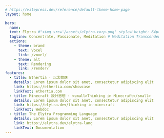 ```yaml
---
# https://vitepress.dev/reference/default-theme-home-page
layout: home

hero:
  name: 
  text: Elytra #"<img src='/assets/elytra-corp.png' style='height: 64px; '>"
  tagline: Concentrate, Passionate, Meditation # Meditation Transcendent # <small>we living in a twilight world, there are no friends at dusk huh</small> # Ignite Passionate, Elevate Soaring<small> · 点燃热情 助力翱翔</small>
  actions:
    - theme: brand
      text: Voxel
      link: /voxel/
    - theme: alt
      text: Rendering
      link: /render/
features:
  - title: Ethertia · 以太效應
    details: Lorem ipsum dolor sit amet, consectetur adipiscing elit
    link: https://ethertia.com/showcase
    linkText: ethertia.com
  - title: Minecraft 設計思想 · <small>Thinking in Minecraft</small>
    details: Lorem ipsum dolor sit amet, consectetur adipiscing elit
    link: https://elytra.dev/thinking-in-minecraft
    linkText: Webdoc
  - title: The Elytra Programming Language
    details: Lorem ipsum dolor sit amet, consectetur adipiscing elit
    link: https://elytra.dev/elytra-lang
    linkText: Documentation
---
```


<br>

<!-- # Projects -->

<!-- <div class="VPFeatures VPHomeFeatures VPFeatures vp-raw" style="margin: 14px 0">
  <div class="project-items">
    <VPProject 
      title="Ethertia · 以太效應" 
      details="Lorem ipsum dolor sit amet, consectetur adipiscing elit"
      link="https://ethertia.com/showcase"
      linkText="ethertia.com"/>
    <VPProject 
      title="Minecraft 設計思想 · <small>Thinking in Minecraft</small>" 
      details="Lorem ipsum dolor sit amet, consectetur adipiscing elit"
      link="https://elytra.dev/thinking-in-minecraft"
      linkText="Webdoc"/>
    <VPProject 
      title="The Elytra Programming Language" 
      details="Lorem ipsum dolor sit amet, consectetur adipiscing elit"
      link="https://elytra.dev/lang"
      linkText="Documentation"/>
  </div>
</div> -->

<!-- # Playlists -->

<!-- <p>Ethertia Devlog</p> -->
<!-- <div>
  <EtVideo
    title="温度湿度等参数 生物群系设计 E1 | Ethertia 23u02"
    desc="Jan 12, 2023 · 02:44"
    link="https://www.bilibili.com/video/BV1YY4y1f77G"
    cover_url="https://elytra.dev/~pris/res/vp/bio1.png"/>
  <EtVideo
    title="温度湿度等参数 生物群系设计 E1 | Ethertia 23u02"
    desc="Jan 12, 2023 · 02:44"
    link="https://www.bilibili.com/video/BV1YY4y1f77G"
    cover_url="https://elytra.dev/~pris/res/vp/bio1.png"/>
</div> -->

<!-- # Blogs -->

<!-- <div>
  <EtPost
    title="Dive into Minecraft Terrain Generation"
    desc="Atmosphere always is Spherical due to Gravity Theory."
    link="https://www.bilibili.com/video/BV1YY4y1f77G"
    date="2022-12-03"
    cover_url="https://elytra.dev/~pris/res/bg21.png"
    tags="Agood;Abcs"/>
    
  <EtPost
    title="Flat Atmosphere Rendering"
    desc="Atmosphere always is Spherical due to Gravity Theory."
    link="https://www.bilibili.com/video/BV1YY4y1f77G"
    date="2022-12-03"
    cover_url="https://elytra.dev/~pris/res/bg2.png"/>

  <EtPost
    title="Raymarching World-Ray Generation"
    desc="Ray, ClipSpace to WorldSpace with MVP Transformations."
    link="https://www.bilibili.com/video/BV1YY4y1f77G"
    date="2022-12-03"/>
  <EtPost
    title="Naive SurfaceNets Implmentation"
    desc="Conversion of Ray from ClipSpace to WorldSpace with MVP"
    link="https://www.bilibili.com/video/BV1YY4y1f77G"
    date="2022-12-03"/>
</div> -->


<!-- # Articles · Papers · Publications 

# Gallery

# About -->





<!-- <VPTeamMembers size="small" :members="members" /> -->


<!-- <style>

.vp-doc h1 {
  font-size: 30px;
  font-weight: 200;
  font-family: system-ui, -apple-system, "Segoe UI", Roboto, "Helvetica Neue", "Noto Sans", "Liberation Sans", Arial, sans-serif, "Apple Color Emoji", "Segoe UI Emoji", "Segoe UI Symbol", "Noto Color Emoji";
  margin: 42px 0 18px 0;
}


.project-items {
  display: flex;
  flex-wrap: wrap;
  justify-content: space-between;
  align-items: stretch;
  gap: 12px
}

</style> -->

<!--script setup>

import VPProject from '/components/VPProject.vue'

import EtVideo from '/components/VPVideo.vue'
import EtPost from '/components/VPPost.vue'

import { VPTeamMembers } from 'vitepress/theme';
const members = [
  {
    avatar: 'https://www.github.com/Dreamtowards.png',
    name: 'Dreamtowards',
    title: 'Creator',
    links: [
      { icon: 'github', link: 'https://github.com/Dreamtowards' },
      { icon: 'twitter', link: 'https://twitter.com/Dreamtowards' }
    ],
    // sponsor: "sth",
    // actionText: "Action"
  },
  {
    avatar: 'https://www.github.com/thaumstrial.png',
    name: 'Thaumstrial',
    title: 'Creator',
    links: [
      { icon: 'github', link: 'https://github.com/thaumstrial' },
      { icon: 'twitter', link: 'https://twitter.com/thaumstrial' }
    ]
  },
  {
    avatar: 'https://www.github.com/okkmnone.png',
    name: 'Master Foo',
    title: 'Technical Adviser',
    links: [
      { icon: 'github', link: 'https://github.com/thaumstrial' },
      { icon: 'twitter', link: 'https://twitter.com/thaumstrial' }
    ]
  },
]
</script-->

